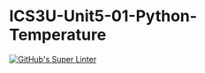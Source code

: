 # ICS3U-Unit5-01-Python-Temperature

[![GitHub's Super Linter](https://github.com/dbcalitis/ICS3U-Unit5-01-Python-Temperature/workflows/GitHub's%20Super%20Linter/badge.svg)](https://github.com/dbcalitis/ICS3U-Unit5-01-Python-Temperature/actions)

